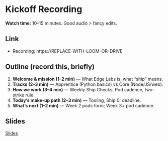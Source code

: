 # Kickoff Recording

**Watch time:** 10–15 minutes. Good audio > fancy edits.

## Link
- Recording: https://REPLACE-WITH-LOOM-OR-DRIVE

## Outline (record this, briefly)
1. **Welcome & mission (1–2 min)** — What Edge Labs is, what “ship” means.
2. **Tracks (2–3 min)** — Apprentice (Python basics) vs Core (Node/JS/web).
3. **How we work (3–4 min)** — Weekly Ship Checks, Pod cadence, two-strike rule.
4. **Today’s make-up path (2–3 min)** — Tooling, Ship 0, deadline.
5. **What’s next (1–2 min)** — Week 2 pods form; Week 3+ pod cadence.

## Slides
[Slides](https://1drv.ms/p/c/38263c2fff7d42e1/EaBm4TXs-rlBhNBjnVRogHIBRY4gO2mcLe1azPaOtYcV1w?e=Y1jupZ)
